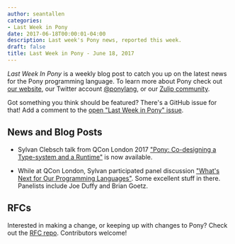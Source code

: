 ```yaml
---
author: seantallen
categories:
- Last Week in Pony
date: 2017-06-18T00:00:01-04:00
description: Last week's Pony news, reported this week.
draft: false
title: Last Week in Pony - June 18, 2017
---
```


_Last Week In Pony_ is a weekly blog post to catch you up on the latest news for the Pony programming language. To learn more about Pony check out [our website](https://ponylang.io), our Twitter account [@ponylang](https://twitter.com/ponylang), or our [Zulip community](https://ponylang.zulipchat.com).

Got something you think should be featured? There's a GitHub issue for that! Add a comment to the [open "Last Week in Pony" issue](https://github.com/ponylang/ponylang.github.io/issues?q=is%3Aissue+is%3Aopen+label%3Alast-week-in-pony).
<!--more-->


## News and Blog Posts
  
- Sylvan Clebsch talk from QCon London 2017 ["Pony: Co-designing a Type-system and a Runtime"](https://www.infoq.com/presentations/pony-type-system) is now available.

- While at QCon London, Sylvan participated panel discussion ["What's Next for Our Programming Languages"](https://www.infoq.com/presentations/panel-languages-future). Some excellent stuff in there. Panelists include Joe Duffy and Brian Goetz.

## RFCs

Interested in making a change, or keeping up with changes to Pony? Check out the [RFC repo](https://github.com/ponylang/rfcs). Contributors welcome!
